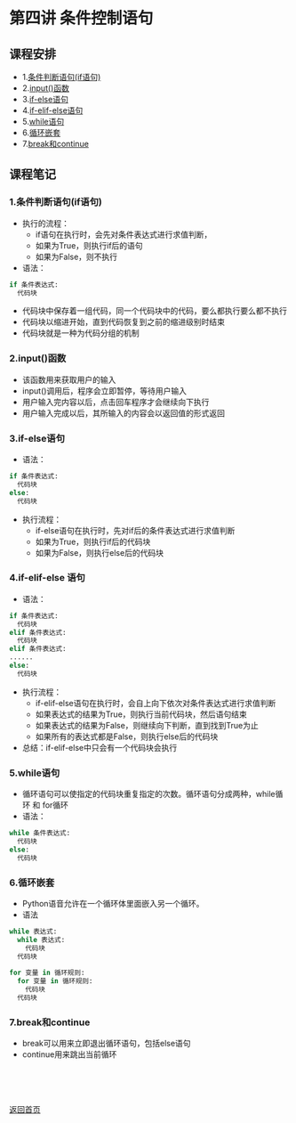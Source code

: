 # 第四讲 条件控制语句

## 课程安排
- 1.[条件判断语句(if语句)](https://github.com/queenta/Logic-Python/blob/master/LP_20200526.md#1%E6%9D%A1%E4%BB%B6%E5%88%A4%E6%96%AD%E8%AF%AD%E5%8F%A5if%E8%AF%AD%E5%8F%A5)
- 2.[input()函数](https://github.com/queenta/Logic-Python/blob/master/LP_20200526.md#2input%E5%87%BD%E6%95%B0)
- 3.[if-else语句](https://github.com/queenta/Logic-Python/blob/master/LP_20200526.md#3if-else%E8%AF%AD%E5%8F%A5)
- 4.[if-elif-else语句](https://github.com/queenta/Logic-Python/blob/master/LP_20200526.md#4if-elif-else-%E8%AF%AD%E5%8F%A5)
- 5.[while语句](https://github.com/queenta/Logic-Python/blob/master/LP_20200526.md#5while%E8%AF%AD%E5%8F%A5)
- 6.[循环嵌套](https://github.com/queenta/Logic-Python/blob/master/LP_20200526.md#6%E5%BE%AA%E7%8E%AF%E5%B5%8C%E5%A5%97)
- 7.[break和continue](https://github.com/queenta/Logic-Python/blob/master/LP_20200526.md#7break%E5%92%8Ccontinue)

## 课程笔记
### 1.条件判断语句(if语句)
- 执行的流程：
  - if语句在执行时，会先对条件表达式进行求值判断，
  - 如果为True，则执行if后的语句
  - 如果为False，则不执行
- 语法：
```Python
if 条件表达式:
  代码块
```
- 代码块中保存着一组代码，同一个代码块中的代码，要么都执行要么都不执行
- 代码块以缩进开始，直到代码恢复到之前的缩进级别时结束
- 代码块就是一种为代码分组的机制

### 2.input()函数
- 该函数用来获取用户的输入
- input()调用后，程序会立即暂停，等待用户输入
- 用户输入完内容以后，点击回车程序才会继续向下执行
- 用户输入完成以后，其所输入的内容会以返回值的形式返回

### 3.if-else语句
- 语法：
```Python
if 条件表达式:
  代码块
else:
  代码块
```
- 执行流程：
  - if-else语句在执行时，先对if后的条件表达式进行求值判断
  - 如果为True，则执行if后的代码块
  - 如果为False，则执行else后的代码块
  
### 4.if-elif-else 语句
- 语法：
```Python
if 条件表达式:
  代码块
elif 条件表达式:
  代码块
elif 条件表达式:
......
else:
  代码块
```
- 执行流程：
  - if-elif-else语句在执行时，会自上向下依次对条件表达式进行求值判断
  - 如果表达式的结果为True，则执行当前代码块，然后语句结束
  - 如果表达式的结果为False，则继续向下判断，直到找到True为止
  - 如果所有的表达式都是False，则执行else后的代码块
- 总结：if-elif-else中只会有一个代码块会执行

### 5.while语句
- 循环语句可以使指定的代码块重复指定的次数。循环语句分成两种，while循环 和 for循环
- 语法：
```Python
while 条件表达式:
  代码块
else:
  代码块
```

### 6.循环嵌套
- Python语音允许在一个循环体里面嵌入另一个循环。
- 语法
```Python
while 表达式:
  while 表达式:
    代码块
  代码块
  
for 变量 in 循环规则:
  for 变量 in 循环规则:
    代码块
  代码块

```

### 7.break和continue
- break可以用来立即退出循环语句，包括else语句
- continue用来跳出当前循环







<BR> 
<BR> 
<BR> 
 
[返回首页](https://github.com/queenta/Logic-Python/blob/master/README.md)

